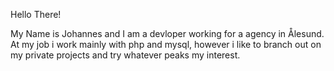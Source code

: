 Hello There!

My Name is Johannes and I am a devloper working for a agency in Ålesund. At my job i work mainly with php and mysql, however i like to branch out on my private projects and try whatever peaks my interest. 
